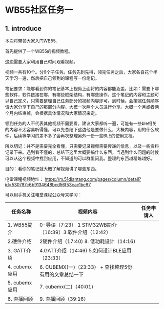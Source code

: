 # WB55社区任务一

## 1. introduce

本次将带领大家入门WB55.

首先提供了一个WB55的视频教程。

这边需要大家利用自己时间观看视频。

视频一共有10个。分6个子任务。任务先到先得，领完任务之后，大家各自花个半天学习一遍，然后把自己领到的课程写一份笔记。



笔记要求：能够看到你的笔记基本上视频上面将的内容都能涵盖，比如：需要下哪些软件，软件链接在哪，有哪些框架结构，有哪些操作。这个笔记的内容和主题可以自己定义，只需要整理自己任务部分的视频内容即可。到时候，会按照任务顺序请大家分享下自己的那部分内容。大概一次两个人员进行分享。大概一个月或者两个月内结束掉，会根据具体情况和大家情况来定。

领到任务的人不代表其他视频不需要看，建议大家都听一遍，可能有一些ble相关的内容不太容易听得懂，可以先总结下这边他是要做什么，大概内容，用的什么软件，后续等学习的差不多了会再次整理另外一份一些BLE的使用文档。





所以切记：并不是需要完全看懂，只需要记录视频需要传递的信息，以及一些资料记录下来。遇到看不懂的，总结下这里大概要搞什么东西，当遇到什么问题的时候可以从这个视频中找到应用，不知道的可以群里问我。整理的东西越精炼越好。



目的：看你的笔记就大概了解视频讲了哪些东西。





电堂课程视频地址：
https://m.51diantang.com/pages/column/detail?id=530787c6b9134648bcd56f53cac1be67


[WB55教学视频]: https://m.51diantang.com/pages/column/detail?id=530787c6b9134648bcd56f53cac1be67





可以用手机关注电堂课程公众号来学习：



| 任务名称      | 视频内容                                                 | 任务申请人 |
| ------------- | -------------------------------------------------------- | ---------- |
| 1. WB55简介   | 0-导读（7:23） 1 STM32WB简介（16:39）3.软件介绍（12:42） |            |
| 2.硬件介绍    | 2硬件介绍（17:40)  8. 低功耗设计（14:16)                 |            |
| 3. GATT介绍   | 4.GATT介绍（14:46)  5.如何设计BLE应用（23:33）           |            |
| 4. cubemx应用 | 6. CUBEMX(一)（23:33） +  查找整理5份有用的文章总结一下 |            |
| 5. cubemx应用 | 7. cubemx(二)（40:01)                                    |            |
| 6. 直播回顾   | 9. 直播回顾（39:16）                                     |            |

## 

